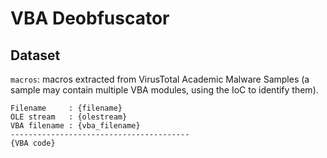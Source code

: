 # VBA Deobfuscator

## Dataset

`macros`: macros extracted from VirusTotal Academic Malware Samples (a sample may contain multiple VBA modules, using the IoC to identify them).
```
Filename     : {filename}
OLE stream   : {olestream}
VBA filename : {vba_filename}
----------------------------------------
{VBA code}
```
